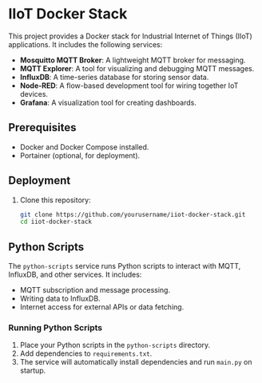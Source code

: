 # IIoT Docker Stack

This project provides a Docker stack for Industrial Internet of Things (IIoT) applications. It includes the following services:

- **Mosquitto MQTT Broker**: A lightweight MQTT broker for messaging.
- **MQTT Explorer**: A tool for visualizing and debugging MQTT messages.
- **InfluxDB**: A time-series database for storing sensor data.
- **Node-RED**: A flow-based development tool for wiring together IoT devices.
- **Grafana**: A visualization tool for creating dashboards.

## Prerequisites
- Docker and Docker Compose installed.
- Portainer (optional, for deployment).

## Deployment
1. Clone this repository:
   ```bash
   git clone https://github.com/yourusername/iiot-docker-stack.git
   cd iiot-docker-stack

## Python Scripts
The `python-scripts` service runs Python scripts to interact with MQTT, InfluxDB, and other services. It includes:
- MQTT subscription and message processing.
- Writing data to InfluxDB.
- Internet access for external APIs or data fetching.

### Running Python Scripts
1. Place your Python scripts in the `python-scripts` directory.
2. Add dependencies to `requirements.txt`.
3. The service will automatically install dependencies and run `main.py` on startup.
